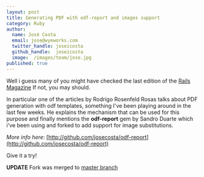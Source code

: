 ```yaml
---
layout: post
title: Generating PDF with odf-report and images support
category: Ruby
author:
  name: José Costa
  email: jose@wyeworks.com
  twitter_handle: joseicosta
  github_handle:  joseicosta
  image:  /images/team/jose.jpg
published: true
---
```

Well i guess many of you might have checked the last edition of the [Rails Magazine](http://railsmagazine.com/issues/4.) If not, you may should. 

In particular one of the articles by Rodrigo Rosenfeld Rosas talks about PDF generation with odf templates, something I've been playing around in the last few weeks.
He explains the mechanism that can be used for this purpose and finally mentions the **odf-report** gem by Sandro Duarte which i've been using and forked to add support for image substitutions.

*More info here*: [http://github.com/josecosta/odf-report](http://github.com/josecosta/odf-report)

Give it a try!

**UPDATE**
Fork was merged to [master branch](http://github.com/sandrods/odf-report.)
